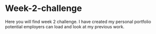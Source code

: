 # Week-2-challenge
Here you will find week 2 challenge. I have created my personal portfolio potential employers can load and look at my previous work.
